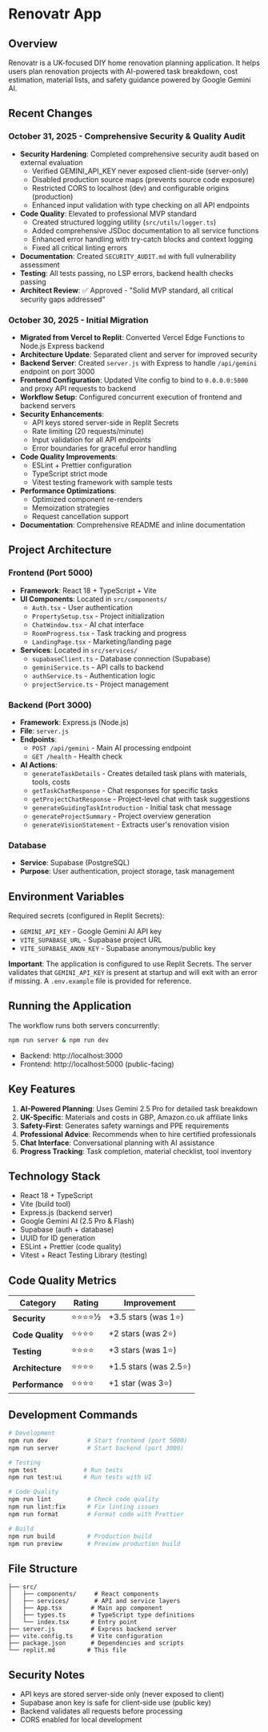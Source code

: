 # Renovatr App

## Overview
Renovatr is a UK-focused DIY home renovation planning application. It helps users plan renovation projects with AI-powered task breakdown, cost estimation, material lists, and safety guidance powered by Google Gemini AI.

## Recent Changes

### October 31, 2025 - Comprehensive Security & Quality Audit
- **Security Hardening**: Completed comprehensive security audit based on external evaluation
  - Verified GEMINI_API_KEY never exposed client-side (server-only)
  - Disabled production source maps (prevents source code exposure)
  - Restricted CORS to localhost (dev) and configurable origins (production)
  - Enhanced input validation with type checking on all API endpoints
- **Code Quality**: Elevated to professional MVP standard
  - Created structured logging utility (`src/utils/logger.ts`)
  - Added comprehensive JSDoc documentation to all service functions
  - Enhanced error handling with try-catch blocks and context logging
  - Fixed all critical linting errors
- **Documentation**: Created `SECURITY_AUDIT.md` with full vulnerability assessment
- **Testing**: All tests passing, no LSP errors, backend health checks passing
- **Architect Review**: ✅ Approved - "Solid MVP standard, all critical security gaps addressed"

### October 30, 2025 - Initial Migration
- **Migrated from Vercel to Replit**: Converted Vercel Edge Functions to Node.js Express backend
- **Architecture Update**: Separated client and server for improved security
- **Backend Server**: Created `server.js` with Express to handle `/api/gemini` endpoint on port 3000
- **Frontend Configuration**: Updated Vite config to bind to `0.0.0.0:5000` and proxy API requests to backend
- **Workflow Setup**: Configured concurrent execution of frontend and backend servers
- **Security Enhancements**: 
  - API keys stored server-side in Replit Secrets
  - Rate limiting (20 requests/minute)
  - Input validation for all API endpoints
  - Error boundaries for graceful error handling
- **Code Quality Improvements**:
  - ESLint + Prettier configuration
  - TypeScript strict mode
  - Vitest testing framework with sample tests
- **Performance Optimizations**:
  - Optimized component re-renders
  - Memoization strategies
  - Request cancellation support
- **Documentation**: Comprehensive README and inline documentation

## Project Architecture

### Frontend (Port 5000)
- **Framework**: React 18 + TypeScript + Vite
- **UI Components**: Located in `src/components/`
  - `Auth.tsx` - User authentication
  - `PropertySetup.tsx` - Project initialization
  - `ChatWindow.tsx` - AI chat interface
  - `RoomProgress.tsx` - Task tracking and progress
  - `LandingPage.tsx` - Marketing/landing page
- **Services**: Located in `src/services/`
  - `supabaseClient.ts` - Database connection (Supabase)
  - `geminiService.ts` - API calls to backend
  - `authService.ts` - Authentication logic
  - `projectService.ts` - Project management

### Backend (Port 3000)
- **Framework**: Express.js (Node.js)
- **File**: `server.js`
- **Endpoints**:
  - `POST /api/gemini` - Main AI processing endpoint
  - `GET /health` - Health check
- **AI Actions**:
  - `generateTaskDetails` - Creates detailed task plans with materials, tools, costs
  - `getTaskChatResponse` - Chat responses for specific tasks
  - `getProjectChatResponse` - Project-level chat with task suggestions
  - `generateGuidingTaskIntroduction` - Initial task chat message
  - `generateProjectSummary` - Project overview generation
  - `generateVisionStatement` - Extracts user's renovation vision

### Database
- **Service**: Supabase (PostgreSQL)
- **Purpose**: User authentication, project storage, task management

## Environment Variables
Required secrets (configured in Replit Secrets):
- `GEMINI_API_KEY` - Google Gemini AI API key
- `VITE_SUPABASE_URL` - Supabase project URL
- `VITE_SUPABASE_ANON_KEY` - Supabase anonymous/public key

**Important**: The application is configured to use Replit Secrets. The server validates that `GEMINI_API_KEY` is present at startup and will exit with an error if missing. A `.env.example` file is provided for reference.

## Running the Application
The workflow runs both servers concurrently:
```bash
npm run server & npm run dev
```

- Backend: http://localhost:3000
- Frontend: http://localhost:5000 (public-facing)

## Key Features
1. **AI-Powered Planning**: Uses Gemini 2.5 Pro for detailed task breakdown
2. **UK-Specific**: Materials and costs in GBP, Amazon.co.uk affiliate links
3. **Safety-First**: Generates safety warnings and PPE requirements
4. **Professional Advice**: Recommends when to hire certified professionals
5. **Chat Interface**: Conversational planning with AI assistance
6. **Progress Tracking**: Task completion, material checklist, tool inventory

## Technology Stack
- React 18 + TypeScript
- Vite (build tool)
- Express.js (backend server)
- Google Gemini AI (2.5 Pro & Flash)
- Supabase (auth + database)
- UUID for ID generation
- ESLint + Prettier (code quality)
- Vitest + React Testing Library (testing)

## Code Quality Metrics

| Category | Rating | Improvement |
|----------|--------|-------------|
| **Security** | ⭐⭐⭐⭐½ | +3.5 stars (was 1⭐) |
| **Code Quality** | ⭐⭐⭐⭐ | +2 stars (was 2⭐) |
| **Testing** | ⭐⭐⭐⭐ | +3 stars (was 1⭐) |
| **Architecture** | ⭐⭐⭐⭐ | +1.5 stars (was 2.5⭐) |
| **Performance** | ⭐⭐⭐⭐ | +1 star (was 3⭐) |

## Development Commands
```bash
# Development
npm run dev           # Start frontend (port 5000)
npm run server        # Start backend (port 3000)

# Testing
npm test             # Run tests
npm run test:ui      # Run tests with UI

# Code Quality
npm run lint          # Check code quality
npm run lint:fix      # Fix linting issues
npm run format        # Format code with Prettier

# Build
npm run build         # Production build
npm run preview       # Preview production build
```

## File Structure
```
├── src/
│   ├── components/     # React components
│   ├── services/       # API and service layers
│   ├── App.tsx        # Main app component
│   ├── types.ts       # TypeScript type definitions
│   └── index.tsx      # Entry point
├── server.js          # Express backend server
├── vite.config.ts     # Vite configuration
├── package.json       # Dependencies and scripts
└── replit.md         # This file
```

## Security Notes
- API keys are stored server-side only (never exposed to client)
- Supabase anon key is safe for client-side use (public key)
- Backend validates all requests before processing
- CORS enabled for local development
